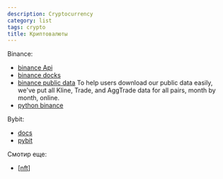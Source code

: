 ```yaml
---
description: Cryptocurrency
category: list
tags: crypto
title: Криптовалюты
---
```


Binance:

- [binance Api](https://www.binance.com/ru/binance-api)
- [binance docks](https://binance-docs.github.io/apidocs/spot/en/#introduction)
- [binance public data](https://github.com/binance/binance-public-data) To help users download our public data easily, we've put all Kline, Trade, and AggTrade data for all pairs, month by month, online.
- [python binance](https://github.com/sammchardy/python-binance)

Bybit:

- [docs](https://bybit-exchange.github.io/docs/v5/intro)
- [pybit](https://github.com/bybit-exchange/pybit)

Смотир еще:

- [[nft]]

[//begin]: # "Autogenerated link references for markdown compatibility"
[nft]: nft "NFT"
[//end]: # "Autogenerated link references"